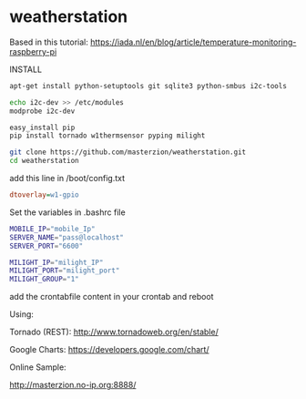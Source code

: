 # weatherstation

Based in this tutorial:
https://iada.nl/en/blog/article/temperature-monitoring-raspberry-pi


INSTALL
``` bash
apt-get install python-setuptools git sqlite3 python-smbus i2c-tools

echo i2c-dev >> /etc/modules
modprobe i2c-dev

easy_install pip
pip install tornado w1thermsensor pyping milight

git clone https://github.com/masterzion/weatherstation.git
cd weatherstation
``` 

add this line in  /boot/config.txt
``` ini
dtoverlay=w1-gpio
```


Set the variables in .bashrc file

``` bash
MOBILE_IP="mobile_Ip"
SERVER_NAME="pass@localhost" 
SERVER_PORT="6600"

MILIGHT_IP="milight_IP"
MILIGHT_PORT="milight_port"
MILIGHT_GROUP="1"
```


add the crontabfile content in your crontab and reboot


Using: 

Tornado (REST): http://www.tornadoweb.org/en/stable/

Google Charts: https://developers.google.com/chart/



Online Sample:

http://masterzion.no-ip.org:8888/
